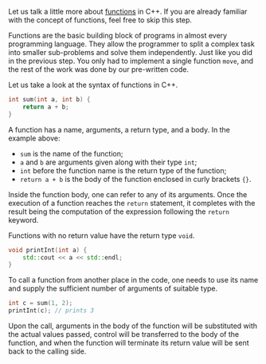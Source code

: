 Let us talk a little more about 
[functions](https://en.cppreference.com/w/cpp/language/functions) in C++.
If you are already familiar with the concept 
of functions, feel free to skip this step.

Functions are the basic building block of programs 
in almost every programming language.
They allow the programmer to split a complex task 
into smaller sub-problems and solve them independently.
Just like you did in the previous step. 
You only had to implement a single function `move`, 
and the rest of the work was done by our pre-written code.

Let us take a look at the syntax of functions in C++.

```c++
int sum(int a, int b) {
    return a + b;
}
```

A function has a name, arguments, a return type, and a body.
In the example above:

- `sum` is the name of the function;
- `a` and `b` are arguments given along with their type `int`;
- `int` before the function name is the return type of the function;
- `return a + b` is the body of the function enclosed in curly brackets `{}`.

Inside the function body, one can refer to any of its arguments.
Once the execution of a function reaches the `return` statement,
it completes with the result being the computation 
of the expression following the `return` keyword.

Functions with no return value have the return type `void`.

```c++
void printInt(int a) {
    std::cout << a << std::endl;
}
```

To call a function from another place in the code, 
one needs to use its name and supply the sufficient number 
of arguments of suitable type. 

```c++
int c = sum(1, 2);
printInt(c); // prints 3
```

Upon the call, arguments in the body of the function
will be substituted with the actual values passed, 
control will be transferred to the body of the function, 
and when the function will terminate its 
return value will be sent back to the calling side. 
 
